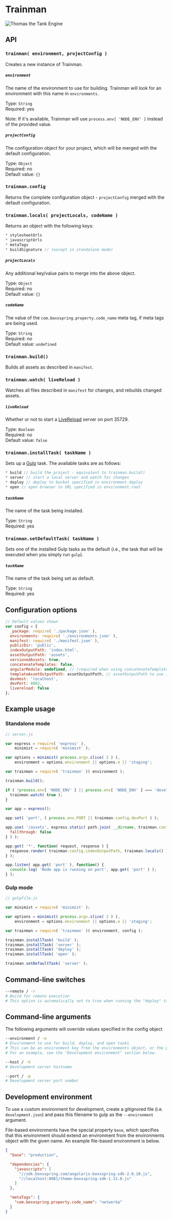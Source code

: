 # Trainman

![Thomas the Tank Engine](http://stream1.gifsoup.com/view4/1096204/train-man-o.gif)

## API

### `trainman( environment, projectConfig )`

Creates a new instance of Trainman.

##### `environment`

The name of the environment to use for building. Trainman will look for an environment with this name in `environments`.

Type: `String`  
Required: yes

Note: If it's available, Trainman will use `process.env[ 'NODE_ENV' ]` instead of the provided value.

##### `projectConfig`

The configuration object for your project, which will be merged with the default configuration.

Type: `Object`  
Required: no  
Default value: `{}`

### `trainman.config`

Returns the complete configuration object - `projectConfig` merged with the default configuration.

### `trainman.locals( projectLocals, codeName )`

Returns an object with the following keys:

```js
* stylesheetUrls
* javascriptUrls
* metaTags
* buildSignature // (except in standalone mode)
```

##### `projectLocals`

Any additional key/value pairs to merge into the above object.

Type: `Object`  
Required: no  
Default value: `{}`

##### `codeName`

The value of the `com.boxxspring.property.code_name` meta tag, if meta tags are being used.

Type: `String`  
Required: no  
Default value: `undefined`

### `trainman.build()`

Builds all assets as described in `manifest`.

### `trainman.watch( liveReload )`

Watches all files described in `manifest` for changes, and rebuilds changed assets.

##### `liveReload`

Whether or not to start a [LiveReload](http://livereload.com/) server on port 35729.

Type: `Boolean`  
Required: no  
Default value: `false`

### `trainman.installTask( taskName )`

Sets up a [Gulp](https://github.com/gulpjs/gulp) task. The available tasks are as follows:

```js
* build // build the project - equivalent to trainman.build()
* server // start a local server and watch for changes
* deploy // deploy to bucket specified in environment.deploy
* open // open browser to URL specified in environment.root
```

##### `taskName`

The name of the task being installed.

Type: `String`  
Required: yes  

### `trainman.setDefaultTask( taskName )`

Sets one of the installed Gulp tasks as the default (i.e., the task that will be executed when you simply run `gulp`).

##### `taskName`

The name of the task being set as default.

Type: `String`  
Required: yes  

## Configuration options

```js
// Default values shown
var config = {
  _package: require( './package.json' ),
  environments: require( './environments.json' ),
  manifest: require( './manifest.json' ),
  publicDir: 'public',
  indexOutputPath: 'index.html',
  assetOutputPath: 'assets',
  versionedAssets: true,
  concatenateTemplates: false,
  angularModule: undefined, // (required when using concatenateTemplates)
  templateAssetOutputPath: assetOutputPath, // assetOutputPath to use in concatenated templates
  devHost: 'localhost',
  devPort: 8082,
  livereload: false
};
```

## Example usage

### Standalone mode

```js
// server.js

var express = require( 'express' ),
    minimist = require( 'minimist' );

var options = minimist( process.argv.slice( 2 ) ),
    environment = options.environment || options.e || 'staging';

var trainman = require( 'trainman' )( environment );

trainman.build();

if ( !process.env[ 'NODE_ENV' ] || process.env[ 'NODE_ENV' ] === 'development' ) {
  trainman.watch( true );
}

var app = express();

app.set( 'port', ( process.env.PORT || trainman.config.devPort ) );

app.use( '/assets', express.static( path.join( __dirname, trainman.config.publicDir, trainman.config.assetOutputPath ), {
  fallthrough: false
} ) );

app.get( '*', function( request, response ) {
  response.render( trainman.config.indexOutputPath, trainman.locals() );
} );

app.listen( app.get( 'port' ), function() {
  console.log( 'Node app is running on port', app.get( 'port' ) );
} );

```

### Gulp mode

```js
// gulpfile.js

var minimist = require( 'minimist' );

var options = minimist( process.argv.slice( 2 ) ),
    environment = options.environment || options.e || 'staging';

var trainman = require( 'trainman' )( environment, config );

trainman.installTask( 'build' );
trainman.installTask( 'server' );
trainman.installTask( 'deploy' );
trainman.installTask( 'open' );

trainman.setDefaultTask( 'server' );
```

## Command-line switches

```sh
--remote / -r
# Build for remote execution
# This option is automatically set to true when running the "deploy" task or when NODE_ENV is set to something other than "development"
```

## Command-line arguments

The following arguments will override values specified in the config object

```sh
--environment / -e
# Environment to use for build, deploy, and open tasks
# This can be an environment key from the environments object, or the path to a file that contains a complete environment object.
# For an example, see the "Development environment" section below.
```

```sh
--host / -h
# Development server hostname
```

```sh
--port / -p
# Development server port number
```

## Development environment

To use a custom environment for development, create a gitignored file (i.e. `development.json`) and pass this filename to gulp as the `--environment` argument.

File-based environments have the special property `base`, which specifies that this environment should extend an environment from the environments object with the given name. An example file-based environment is below.

```json
{
  "base": "production",

  "dependencies": {
    "javascripts": [
      "//sdk.boxxspring.com/angularjs-boxxspring-sdk-2.0.10.js",
      "//localhost:8081/theme-boxxspring-sdk-1.13.0.js"
    ]
  },

  "metaTags": {
    "com.boxxspring.property.code_name": "networka"
  }
}
```
